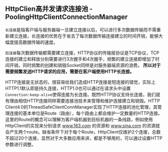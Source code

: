 
## HttpClien高并发请求连接池 - PoolingHttpClientConnectionManager
`长连接`是指客户端与服务器端一旦建立连接以后，可以进行多次数据传输而不需重新建立连接，长连接的优势在于省去了每次数据传输连接建立的时间开销，能够大幅度提高数据传输的速度。

`短连接`每次数据传输都需要建立连接，HTTP协议的传输层协议是TCP协议，TCP连接的建立和释放分别需要进行3次握手和4次握手，频繁的建立连接即增加了时间开销，同时频繁的创建和销毁Socket同样是对服务器端资源的浪费。
**所以对于需要频繁发送HTTP请求的应用，需要在客户端使用HTTP长连接。**

HTTP连接是无状态的，很容易给我们造成HTTP连接是短连接的错觉，实际上HTTP1.1默认即是持久连接，HTTP1.0也可以通过在请求头中设置`Connection:keep-alive`使得连接为长连接。既然HTTP协议支持长连接，我们就有理由相信HTTP连接同样需要连接池技术来管理和维护连接建立和销毁。HTTP Client4.0的ThreadSafeClientConnManager实现了HTTP连接的池化管理，其管理连接的基本单位是Route（路由），每个路由上都会维护一定数量的HTTP连接。这里的Route的概念可以理解为客户端机器到目标机器的一条线路，例如使用HttpClient的实现来分别请求 www.163.com 的资源和 www.sina.com 的资源就会产生两个route。缺省条件下对于每个Route，HttpClient仅维护2个连接，总数不超过20个连接，显然对于大多数应用来讲，都是不够用的，可以通过设置HTTP参数进行调整。